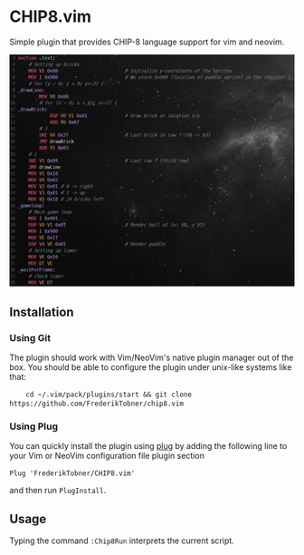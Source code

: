 # CHIP8.vim

Simple plugin that provides CHIP-8 language support for vim and neovim.

![Syntax Highlighting](./images/example.png)

## Installation

### Using Git

The plugin should work with Vim/NeoVim's native plugin manager out of the box. You should be able to configure the plugin under unix-like systems like that:

        cd ~/.vim/pack/plugins/start && git clone https://github.com/FrederikTobner/chip8.vim

### Using Plug

You can quickly install the plugin using [plug](https://github.com/junegunn/vim-plug) by adding the following line to your Vim or NeoVim configuration file plugin section

```vim
Plug 'FrederikTobner/CHIP8.vim'
```

and then run `PlugInstall`.

## Usage

Typing the command `:Chip8Run` interprets the current script.